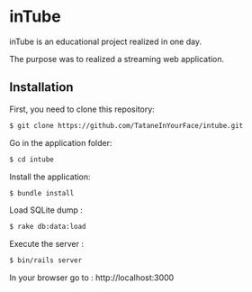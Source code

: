 # inTube

inTube is an educational project realized in one day.
 
The purpose was to realized a streaming web application.

## Installation

First, you need to clone this repository:
```bash
$ git clone https://github.com/TataneInYourFace/intube.git
```

Go in the application folder:
```bash
$ cd intube
```

Install the application:
```bash
$ bundle install
```

Load SQLite dump :
```bash
$ rake db:data:load
```

Execute the server :
```bash
$ bin/rails server
```

In your browser go to : http://localhost:3000
